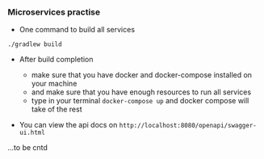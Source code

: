 ### Microservices practise 
- One command to build all services 
```
./gradlew build
``` 

- After build completion
	- make sure that you have docker and docker-compose installed on your machine
	- and make sure that you have enough resources to run all services
    - type in your terminal ```docker-compose up``` and docker compose will take of the rest

- You can view the api docs on ```http://localhost:8080/openapi/swagger-ui.html``` 

...to be cntd